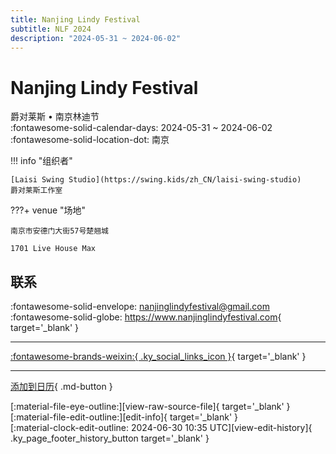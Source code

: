 ```yaml
---
title: Nanjing Lindy Festival
subtitle: NLF 2024
description: "2024-05-31 ~ 2024-06-02"
---
```


# Nanjing Lindy Festival 

爵对莱斯 • 南京林迪节  
:fontawesome-solid-calendar-days: 2024-05-31 ~ 2024-06-02  
:fontawesome-solid-location-dot: 南京  

!!! info "组织者"

    [Laisi Swing Studio](https://swing.kids/zh_CN/laisi-swing-studio)  
    爵对莱斯工作室  

???+ venue "场地"

    南京市安德门大街57号楚翘城  
      
    1701 Live House Max  

## 联系

:fontawesome-solid-envelope: <nanjinglindyfestival@gmail.com>  
:fontawesome-solid-globe: <https://www.nanjinglindyfestival.com>{ target='_blank' }  

---

 [:fontawesome-brands-weixin:{ .ky_social_links_icon }](# "爵对莱斯南京摇摆舞"){ target='_blank' }

---

[添加到日历](https://swing.news/ics/zh-Hans/2024/zh_CN/nanjing-lindy-festival-2024.ics){ .md-button }

<div class="ky_page_footer" markdown>
<div class="ky_page_footer_trailing" markdown="span">
[:material-file-eye-outline:][view-raw-source-file]{ target='_blank' }
[:material-file-edit-outline:][edit-info]{ target='_blank' }
</div>
<div class="ky_page_footer_leading" markdown="span">
[:material-clock-edit-outline: 2024-06-30 10:35 UTC][view-edit-history]{ .ky_page_footer_history_button target='_blank' }
</div>
</div>

[view-raw-source-file]: https://github.com/swingdance/events/blob/main/2024/zh_CN/nanjing-lindy-festival-2024.json "查看原始源文件"
[edit-info]: https://github.com/swingdance/events/issues/new?assignees=&labels=update+event&projects=&template=03-update_entity.yml&title=%5B2024%2Fzh_CN%5D%20Update%20Event%3A%20Nanjing%20Lindy%20Festival&region=zh_CN&year=2024&id=nanjing-lindy-festival-2024&name=Nanjing%20Lindy%20Festival&org_id=laisi-swing-studio "编辑信息"

[view-edit-history]: https://github.com/swingdance/events/commits/main/2024/zh_CN/nanjing-lindy-festival-2024.json "查看编辑历史"
